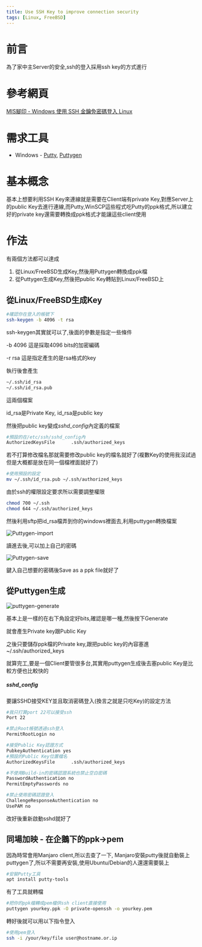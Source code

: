 ```yaml
---
title: Use SSH Key to improve connection security
tags: [Linux, FreeBSD]
---
```


# 前言

為了家中主Server的安全,ssh的登入採用ssh key的方式進行

<!--more-->

# 參考網頁

[MIS腳印 - Windows 使用 SSH 金鑰免密碼登入 Linux](https://www.footmark.info/linux/centos/windows-ssh-nopassword-linux/)

# 需求工具

* Windows - [Putty](https://www.putty.org/), [Puttygen](https://www.puttygen.com/)

# 基本概念

基本上想要利用SSH Key來連線就是需要在Client端有private Key,對應Server上的public Key去進行連線,而Putty,WinSCP這些程式吃Putty的ppk格式,所以建立好的private key還需要轉換成ppk格式才能讓這些client使用

# 作法

有兩個方法都可以達成

1. 從Linux/FreeBSD生成Key,然後用Puttygen轉換成ppk檔
2. 從Puttygen生成Key,然後把public Key轉貼到Linux/FreeBSD上

## 從Linux/FreeBSD生成Key

```zsh
#確認你在登入的帳號下
ssh-keygen -b 4096 -t rsa
```

ssh-keygen其實就可以了,後面的參數是指定一些條件

-b 4096 這是採取4096 bits的加密編碼

-r rsa  這是指定產生的是rsa格式的key

執行後會產生

```zsh
~/.ssh/id_rsa
~/.ssh/id_rsa.pub
```

這兩個檔案

id_rsa是Private Key, id_rsa是public key

然後把public key變成*sshd_config*內定義的檔案

```zsh
#預設的在/etc/ssh/sshd_config內
AuthorizedKeysFile      .ssh/authorized_keys
```

若不打算修改檔名那就需要修改public key的檔名就好了(複數Key的使用我沒試過但是大概都是放在同一個檔裡面就好了)

```zsh
#使用預設的設定
mv ~/.ssh/id_rsa.pub ~/.ssh/authorized_keys
```

由於ssh的權限設定要求所以需要調整權限

```zsh
chmod 700 ~/.ssh
chmod 644 ~/.ssh/authorized_keys
```

然後利用sftp把id_rsa檔弄到你的windows裡面去,利用puttygen轉換檔案

![Puttygen-import](https://raw.githubusercontent.com/Kiwi0093/graph/master/img/puttygen-1.png)

讀進去後,可以加上自己的密碼

![Puttygen-save](https://raw.githubusercontent.com/Kiwi0093/graph/master/img/puttygen-2.png)

鍵入自己想要的密碼後Save as a ppk file就好了

## 從Puttygen生成

![puttygen-generate](https://raw.githubusercontent.com/Kiwi0093/graph/master/img/puttygen-3.png)

基本上是一樣的在右下角設定好bits,確認是哪一種,然後按下Generate

就會產生Private key跟Public Key

之後只要儲存ppk檔的Private key,跟把public key的內容塞進~/.ssh/authorized_keys

就算完工,要是一個Client要管很多台,其實用puttygen生成後去塞public Key是比較方便也比較快的

##### sshd_config

要讓SSHD接受KEY並且取消密碼登入(換言之就是只吃Key)的設定方法

```zsh
#我只打算port 22可以接受ssh
Port 22

#禁止Root帳號透過ssh登入
PermitRootLogin no

#接受Public Key認證方式
PubkeyAuthentication yes
#預設的Public Key位置檔名
AuthorizedKeysFile      .ssh/authorized_keys

#不使用Build-in的密碼認證系統也禁止空白密碼
PasswordAuthentication no
PermitEmptyPasswords no

#禁止使用密碼認證登入
ChallengeResponseAuthentication no
UsePAM no
```

改好後重新啟動sshd就好了



## 同場加映 - 在企鵝下的ppk->pem

因為時常會用Manjaro client,所以去查了一下, Manjaro安裝putty後就自動裝上puttygen了,所以不需要再安裝,使用Ubuntu/Debian的人還還需要裝上

```bash
#安裝Putty工具
apt install putty-tools
```

有了工具就轉檔

```bash
#把你的ppk檔轉成pem檔供ssh client直接使用
puttygen yourkey.ppk -O private-openssh -o yourkey.pem
```

轉好後就可以用以下指令登入

```bash
#使用pem登入
ssh -i /your/key/file user@hostname.or.ip
```

